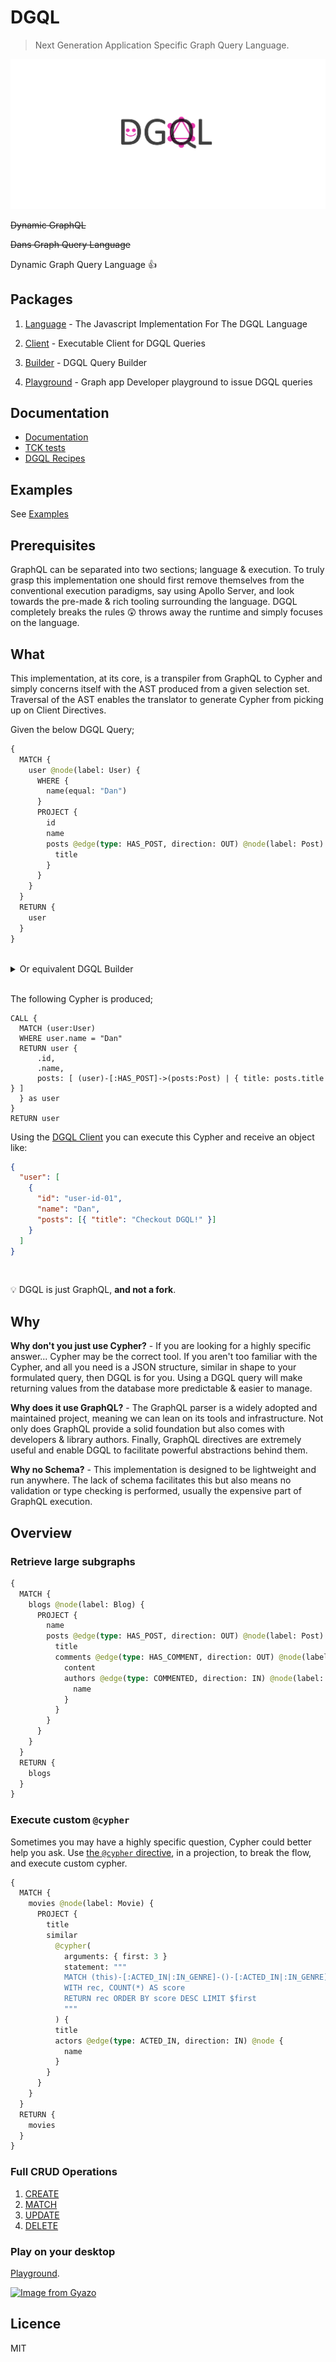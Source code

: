 # DGQL

> Next Generation Application Specific Graph Query Language.

[![DGQL](./docs/assets/dgql-banner-white.png)](.)

~~Dynamic GraphQL~~

~~Dans Graph Query Language~~

Dynamic Graph Query Language 👍

## Packages

1. [Language](https://github.com/danstarns/dgql/tree/main/packages/language) - The Javascript Implementation For The DGQL Language

2. [Client](https://github.com/danstarns/dgql/tree/main/packages/client) - Executable Client for DGQL Queries

3. [Builder](https://github.com/danstarns/dgql/tree/main/packages/builder) - DGQL Query Builder

4. [Playground](https://github.com/danstarns/dgql/tree/main/packages/playground) - Graph app Developer playground to issue DGQL queries

## Documentation

- [Documentation](https://github.com/danstarns/DGQL/blob/main/docs/index.md)
- [TCK tests](https://github.com/danstarns/DGQL/tree/main/packages/client/tests/tck/tck-test-files)
- [DGQL Recipes](https://github.com/danstarns/dgql/tree/main/misc/recipes)

## Examples

See [Examples](./examples/index.md)

## Prerequisites

GraphQL can be separated into two sections; language & execution. To truly grasp this implementation one should first remove themselves from the conventional execution paradigms, say using Apollo Server, and look towards the pre-made & rich tooling surrounding the language. DGQL completely breaks the rules 😲 throws away the runtime and simply focuses on the language.

## What

This implementation, at its core, is a transpiler from GraphQL to Cypher and simply concerns itself with the AST produced from a given selection set. Traversal of the AST enables the translator to generate Cypher from picking up on Client Directives.

Given the below DGQL Query;

```graphql
{
  MATCH {
    user @node(label: User) {
      WHERE {
        name(equal: "Dan")
      }
      PROJECT {
        id
        name
        posts @edge(type: HAS_POST, direction: OUT) @node(label: Post) {
          title
        }
      }
    }
  }
  RETURN {
    user
  }
}
```

<br>

<details>
<summary>Or equivalent DGQL Builder</summary>
<br>

[DGQL Builder](./packages/builder)

```js
const { Builder, node, property, edge } = require("@dgql/builder");

const builder = new Builder();

const [dgql, variables] = builder
  .match({
    user: node({ label: "User" })
      .where({ name: property({ equal: "Dan" }) })
      .project({
        id: property(),
        name: property(),
        posts: edge({
          type: "HAS_POST",
          direction: "OUT",
          node: node({ label: "Post" }),
        }).project({
          title: property(),
        }),
      }),
  })
  .return(["user"])
  .build();
```

</details>

<br>

The following Cypher is produced;

```cypher
CALL {
  MATCH (user:User)
  WHERE user.name = "Dan"
  RETURN user {
      .id,
      .name,
      posts: [ (user)-[:HAS_POST]->(posts:Post) | { title: posts.title } ]
  } as user
}
RETURN user
```

Using the [DGQL Client](https://github.com/danstarns/dgql/tree/main/packages/client) you can execute this Cypher and receive an object like:

```json
{
  "user": [
    {
      "id": "user-id-01",
      "name": "Dan",
      "posts": [{ "title": "Checkout DGQL!" }]
    }
  ]
}
```

<br>

💡 DGQL is just GraphQL, **and not a fork**.

## Why

**Why don't you just use Cypher?** - If you are looking for a highly specific answer... Cypher may be the correct tool. If you aren't too familiar with the Cypher, and all you need is a JSON structure, similar in shape to your formulated query, then DGQL is for you. Using a DGQL query will make returning values from the database more predictable & easier to manage.

**Why does it use GraphQL?** - The GraphQL parser is a widely adopted and maintained project, meaning we can lean on its tools and infrastructure. Not only does GraphQL provide a solid foundation but also comes with developers & library authors. Finally, GraphQL directives are extremely useful and enable DGQL to facilitate powerful abstractions behind them.

**Why no Schema?** - This implementation is designed to be lightweight and run anywhere. The lack of schema facilitates this but also means no validation or type checking is performed, usually the expensive part of GraphQL execution.

## Overview

### Retrieve large subgraphs

<!-- prettier-ignore-start -->

```graphql
{
  MATCH {
    blogs @node(label: Blog) {
      PROJECT {
        name
        posts @edge(type: HAS_POST, direction: OUT) @node(label: Post) {
          title
          comments @edge(type: HAS_COMMENT, direction: OUT) @node(label: Comment) {
            content
            authors @edge(type: COMMENTED, direction: IN) @node(label: User) {
              name
            }
          }
        }
      }
    }
  }
  RETURN {
    blogs
  }
}
```

<!-- prettier-ignore-end -->

### Execute custom `@cypher`

Sometimes you may have a highly specific question, Cypher could better help you ask. Use [the `@cypher` directive](./docs/language/cypher.md), in a projection, to break the flow, and execute custom cypher.

```graphql
{
  MATCH {
    movies @node(label: Movie) {
      PROJECT {
        title
        similar
          @cypher(
            arguments: { first: 3 }
            statement: """
            MATCH (this)-[:ACTED_IN|:IN_GENRE]-()-[:ACTED_IN|:IN_GENRE]-(rec:Movie)
            WITH rec, COUNT(*) AS score
            RETURN rec ORDER BY score DESC LIMIT $first
            """
          ) {
          title
          actors @edge(type: ACTED_IN, direction: IN) @node {
            name
          }
        }
      }
    }
  }
  RETURN {
    movies
  }
}
```

### Full CRUD Operations

1. [CREATE](./docs/language/create.md)
2. [MATCH](./docs/language/match.md)
3. [UPDATE](./docs/language/update.md)
4. [DELETE](./docs/language/delete.md)

### Play on your desktop

[Playground](https://github.com/danstarns/dgql/tree/main/packages/playground).

[![Image from Gyazo](https://i.gyazo.com/88e3a580586197e51e246c763d4f594e.gif)](https://gyazo.com/88e3a580586197e51e246c763d4f594e)

## Licence

MIT
